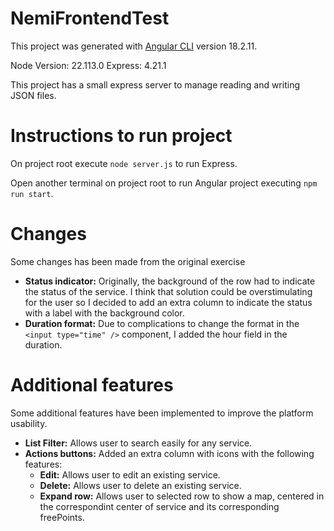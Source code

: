 # NemiFrontendTest

This project was generated with [Angular CLI](https://github.com/angular/angular-cli) version 18.2.11.

Node Version: 22.113.0
Express: 4.21.1

This project has a small express server to manage reading and writing JSON files.

# Instructions to run project

On project root execute `node server.js` to run Express.

Open another terminal on project root to run Angular project executing `npm run start`.

# Changes

Some changes has been made from the original exercise

* **Status indicator:** Originally, the background of the row had to indicate the status of the service. I think that solution could be overstimulating for the user so I decided to add an extra column to indicate the status with a label with the background color.
* **Duration format:** Due to complications to change the format in the `<input type="time" />` component, I added the hour field in the duration.

# Additional features

Some additional features have been implemented to improve the platform usability.

* **List Filter:** Allows user to search easily for any service.
* **Actions buttons:** Added an extra column with icons with the following features:
  - **Edit:** Allows user to edit an existing service.
  - **Delete:** Allows user to delete an existing service.
  - **Expand row:** Allows user to selected row to show a map, centered in the correspondint center of service and its corresponding freePoints.

